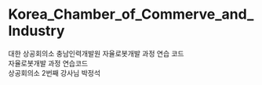 # Korea_Chamber_of_Commerve_and_Industry  
대한 상공회의소 충남인력개발원 자율로봇개발 과정 연습 코드  
자율로봇개발 과정 연습코드  
상공회의소 2번째 강사님 박정석  
